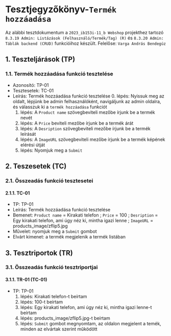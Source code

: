 # Tesztjegyzőkönyv-`Termék hozzáadása`

Az alábbi tesztdokumentum a `2023_ib153i-11_b Webshop` projekthez tartozó `8.3.19 Admin: Listázások (Felhasználó/Termék/Tag) (R)` és  `8.3.20 Admin: Táblák backend (CRUD)`  funkcióihoz készült. Felelőse: `Varga András Bendegúz` 

## 1. Teszteljárások (TP)

### 1.1. Termék hozzáadása funkció tesztelése 
- Azonosító: TP-01
- Tesztesetek: TC-01
- Leírás: Termék hozzáadása funkció tesztelése
    0. lépés: Nyissuk meg az oldalt, lépjünk be admin felhasználóként, navigáljunk az admin oldalra, és válasszuk ki a `termék hozzáadása` funkciót
    1. lépés: A `Product name` szövegbeviteli mezőbe írjunk be a termék nevét
    2. lépés: A `Price` beviteli mezőbe írjunk be a termék árát
    3. lépés: A `Desription` szövegbeviteli mezőbe írjunk be a termék leírását
    4. lépés: A `ImageURL` szövegbeviteli mezőbe írjunk be a termék képének elérési útját
    5. lépés: Nyomjuk meg a `Submit`


## 2. Teszesetek (TC)

### 2.1. Összeadás funkció tesztesetei

#### 2.1.1. TC-01
- TP: TP-01
- Leírás: Termék hozzáadása funkció tesztelése
- Bemenet: `Product name` = Kirakati telefon ; `Price` = 100 ; `Desription` = Egy kirakati telefon, ami úgy néz ki, mintha igazi lenne ; `ImageURL` = products_image/zflip5.jpg
- Művelet: nyomjuk meg a `Submit` gombot 
- Elvárt kimenet: a termék megjelenik a termék listában


## 3. Tesztriportok (TR)

### 3.1. Összeadás funkció tesztriportjai

#### 3.1.1. TR-01 (TC-01)
- TP: TP-01
    1. lépés: Kirakati telefon-t beírtam
    2. lépés: 100-t beírtam 
    3. lépés: Egy kirakati telefon, ami úgy néz ki, mintha igazi lenne-t beírtam
    4. lépés: products_image/zflip5.jpg-t beírtam
    5. lépés: `Submit` gombot megnyomtam, az oldalon megjelent a temék, minden az elvártak szerint működött
    


